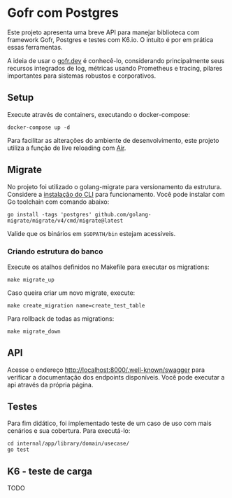# Gofr com Postgres

Este projeto apresenta uma breve API para manejar biblioteca com framework Gofr, Postgres e testes com K6.io. O intuito é por em prática essas ferramentas.

A ideia de usar o [gofr.dev](gofr.dev) é conhecê-lo, considerando principalmente seus recursos integrados de log, métricas usando Prometheus e tracing, pilares importantes para sistemas robustos e corporativos.

## Setup
Execute através de containers, executando o docker-compose:

```
docker-compose up -d
```

Para facilitar as alterações do ambiente de desenvolvimento, este projeto utiliza a função de live reloading com [Air](https://github.com/air-verse/air).

## Migrate
No projeto foi utilizado o golang-migrate para versionamento da estrutura. Considere a [instalação do CLI](https://github.com/golang-migrate/migrate/tree/master/cmd/migrate) para funcionamento. Você pode instalar com Go toolchain com comando abaixo:

```
go install -tags 'postgres' github.com/golang-migrate/migrate/v4/cmd/migrate@latest
```

Valide que os binários em `$GOPATH/bin` estejam acessíveis.

### Criando estrutura do banco
Execute os atalhos definidos no Makefile para executar os migrations:
```
make migrate_up
```
Caso queira criar um novo migrate, execute:
```
make create_migration name=create_test_table
```

Para rollback de todas as migrations:
```
make migrate_down
```

## API

Acesse o endereço [http://localhost:8000/.well-known/swagger](http://localhost:8000/.well-known/swagger) para verificar a documentação dos endpoints disponíveis. Você pode executar a api através da própria página.

## Testes
Para fim didático, foi implementado teste de um caso de uso com mais cenários e sua cobertura. Para executá-lo:

```
cd internal/app/library/domain/usecase/
go test
```

## K6 - teste de carga

TODO